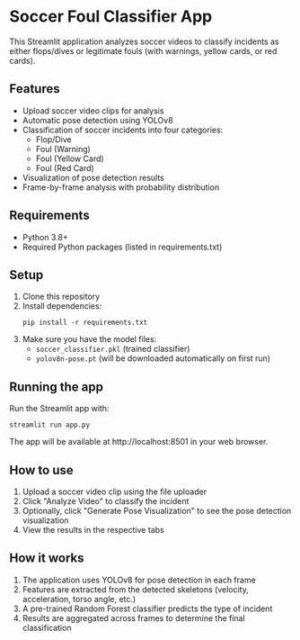 # Soccer Foul Classifier App

This Streamlit application analyzes soccer videos to classify incidents as either flops/dives or legitimate fouls (with warnings, yellow cards, or red cards).

## Features

- Upload soccer video clips for analysis
- Automatic pose detection using YOLOv8
- Classification of soccer incidents into four categories:
  - Flop/Dive
  - Foul (Warning)
  - Foul (Yellow Card)
  - Foul (Red Card)
- Visualization of pose detection results
- Frame-by-frame analysis with probability distribution

## Requirements

- Python 3.8+
- Required Python packages (listed in requirements.txt)

## Setup

1. Clone this repository
2. Install dependencies:
   ```
   pip install -r requirements.txt
   ```
3. Make sure you have the model files:
   - `soccer_classifier.pkl` (trained classifier)
   - `yolov8n-pose.pt` (will be downloaded automatically on first run)

## Running the app

Run the Streamlit app with:

```
streamlit run app.py
```

The app will be available at http://localhost:8501 in your web browser.

## How to use

1. Upload a soccer video clip using the file uploader
2. Click "Analyze Video" to classify the incident
3. Optionally, click "Generate Pose Visualization" to see the pose detection visualization
4. View the results in the respective tabs

## How it works

1. The application uses YOLOv8 for pose detection in each frame
2. Features are extracted from the detected skeletons (velocity, acceleration, torso angle, etc.)
3. A pre-trained Random Forest classifier predicts the type of incident
4. Results are aggregated across frames to determine the final classification 